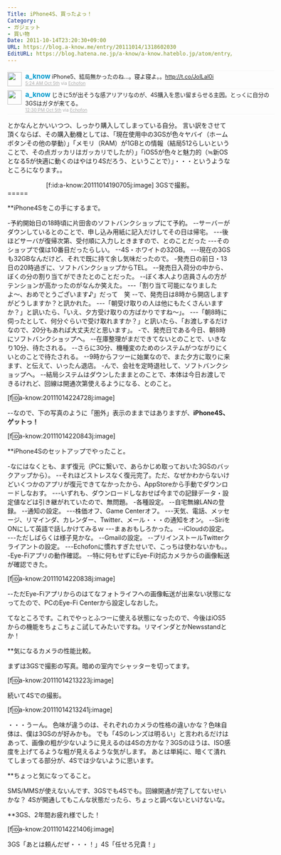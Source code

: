 ```yaml
---
Title: iPhone4S、買ったよっ！
Category:
- ガジェット
- 買い物
Date: 2011-10-14T23:20:30+09:00
URL: https://blog.a-know.me/entry/20111014/1318602030
EditURL: https://blog.hatena.ne.jp/a-know/a-know.hateblo.jp/atom/entry/12921228815727979423
---
```


<div align=center>
<ol id="div_table_01" class="matome row2" style="width:600px;text-align:left;border-bottom:1px solid #f5f5f5;list-style-type: none; padding-left: 0px;">
<li class="matome-tweet" style="border-top:1px solid #f5f5f5;min-height:34px;padding:3px 0px;clear:both;">
<div class="matome-icon" style="float:left;margin-right:8px;">
<a href="http://twitter.com/a_know"><img src="//usericons.relucks.org/twitter/a_know" height="32" width="32" style="vertical-align:text-top;border-style:none;"></a>
</div>
<span class="matome-status-body" style="display:block;width:560px;overflow:hidden;margin-left:40px;">
<div class="matome-status-content" style="font-size:0.9em;"><div class="entry-content">
<strong><a href="http://twitter.com/a_know" class="screen-name" style="font-size:1.2em;color:#0099cc;text-decoration: none;">a_know</a></strong> iPhone5、結局無かったのね…。寝よ寝よ。。<a href="http://t.co/JoILaI0i" target="_blank">http://t.co/JoILaI0i</a>
</div></div>
<div class="matome-status-data" style="font-size:x-small;">
<div class="matome-published timestamp" style="line-height:120%;">
<a class="matome-entry-date" href="http://twitter.com/a_know/status/121319847668879360" style="color:#a9a9a9;">5:24 AM Oct 5th</a> <span class="matome-source" style="color:#a9a9a9;">via <a href="http://www.echofon.com/" style="color:#a9a9a9;" rel="nofollow">Echofon</a></span>
</div></div></span></li>
<li class="matome-tweet" style="border-top:1px solid #f5f5f5;min-height:34px;padding:3px 0px;clear:both;">
<div class="matome-icon" style="float:left;margin-right:8px;">
<a href="http://twitter.com/a_know"><img src="//usericons.relucks.org/twitter/a_know" height="32" width="32" style="vertical-align:text-top;border-style:none;"></a>
</div>
<span class="matome-status-body" style="display:block;width:560px;overflow:hidden;margin-left:40px;">
<div class="matome-status-content" style="font-size:0.9em;"><div class="entry-content">
<strong><a href="http://twitter.com/a_know" class="screen-name" style="font-size:1.2em;color:#0099cc;text-decoration: none;">a_know</a></strong> じきに5が出そうな感アリアリなのが、4S購入を思い留まらせる主因。とっくに自分の3GSはガタが来てる。
</div></div>
<div class="matome-status-data" style="font-size:x-small;">
<div class="matome-published timestamp" style="line-height:120%;">
<a class="matome-entry-date" href="http://twitter.com/a_know/status/121427088761819136" style="color:#a9a9a9;">12:30 PM Oct 5th</a> <span class="matome-source" style="color:#a9a9a9;">via <a href="http://www.echofon.com/" style="color:#a9a9a9;" rel="nofollow">Echofon</a></span>
</div></div></span></li>
</ol></div>


とかなんとかいいつつ、しっかり購入してしまっている自分。
言い訳をさせて頂くならば、その購入動機としては、「現在使用中の3GSが色々ヤバイ（ホームボタンその他の挙動）」「メモリ（RAM）が1GBとの情報（結局512らしいということで、その点ガッカリはガッカリでしたが）」「iOS5が色々と魅力的（≒新OSとなる5が快適に動くのはやはり4Sだろう、ということで）」・・・というようなところになります。。


<div align=center>
[f:id:a-know:20111014190705j:image]
3GSで撮影。
</div>
=====

**iPhone4Sをこの手にするまで。

-予約開始日の18時頃に片田舎のソフトバンクショップにて予約。
--サーバーがダウンしているとのことで、申し込み用紙に記入だけしてその日は帰宅。
---後ほどサーバが復帰次第、受付順に入力しときますので、とのことだった
---そのショップで僕は10番目だったらしい。
--4S・ホワイトの32GB。
---現在の3GSも32GBなんだけど、それで既に持て余し気味だったので。
-発売日の前日・13日の20時過ぎに、ソフトバンクショップからTEL。
--発売日入荷分の中から、ぼくの分の割り当てができたとのことだった。
--ぼく本人より店員さんの方がテンションが高かったのがなんか笑えた。
---「割り当て可能になりましたよ〜、おめでとうございます♪」だって　笑
--で、発売日は8時から開店しますがどうしますか？と訊かれた。
---「朝受け取りの人は他にもたくさんいますか？」と訊いたら、「いえ、夕方受け取りの方ばかりですね〜」。
---「朝8時に伺ったとして、何分ぐらいで受け取れますか？」と訊いたら、「お渡しするだけなので、20分もあれば大丈夫だと思います」。
-で、発売日である今日、朝8時にソフトバンクショップへ。
--在庫整理がまだできてないとのことで、いきなり10分、待たされる。
--さらに30分、機種変のためのシステムがつながりにくいとのことで待たされる。
--9時からフツーに始業なので、また夕方に取りに来ます、と伝えて、いったん退店。
-んで、会社を定時退社して、ソフトバンクショップへ。
--結局システムはダウンしたままとのことで、本体は今日お渡しできるけれど、回線は開通次第使えるようになる、とのこと。


[f:id:a-know:20111014224728j:image]


--なので、下の写真のように「圏外」表示のままではありますが、<span class="deco" style="font-weight:bold;">iPhone4S、ゲットっ！</span>


[f:id:a-know:20111014220843j:image]



**iPhone4Sのセットアップでやったこと。

-なにはなくとも、まず復元（PCに繋いで、あらかじめ取っておいた3GSのバックアップから）。
--それほどストレスなく復元完了。ただ、なぜかわからないけどいくつかのアプリが復元できてなかったから、AppStoreから手動でダウンロードしなおす。
---いずれも、ダウンロードしなおせば今までの記録データ・設定値などは引き継がれていたので、無問題。
-各種設定。
--自宅無線LANの登録。
--通知の設定。
---株価オフ、Game Centerオフ。
---天気、電話、メッセージ、リマインダ、カレンダー、Twitter、メール・・・の通知をオン。
--SiriをONにして英語で話しかけてみるｗ
---まぁおもしろかった。
--iCloudの設定。
---ただしばらくは様子見かな。
--Gmailの設定。
--プリインストールTwitterクライアントの設定。
---Echofonに慣れすぎたせいで、こっちは使わないかも。。
-Eye-Fiアプリの動作確認。
--特に何もせずにEye-Fi対応カメラからの画像転送が確認できた。


[f:id:a-know:20111014220838j:image]


--ただEye-Fiアプリからのはてなフォトライフへの画像転送が出来ない状態になってたので、PCのEye-Fi Centerから設定しなおした。


てなところです。これでやっとふつーに使える状態になったので、今後はiOS5からの機能をちょこちょこ試してみたいですね。リマインダとかNewsstandとか！



**気になるカメラの性能比較。

まずは3GSで撮影の写真。暗めの室内でシャッターを切ってます。


[f:id:a-know:20111014213223j:image]


続いて4Sでの撮影。


[f:id:a-know:20111014213241j:image]


・・・うーん。
色味が違うのは、それぞれのカメラの性格の違いかな？色味自体は、僕は3GSのが好みかも。
でも「4Sのレンズは明るい」と言われるだけはあって、画像の粗が少ないように見えるのは4Sの方かな？3GSのほうは、ISO感度を上げてるような粗が見えるような気がします。
あとは単純に、暗くて潰れてしまってる部分が、4Sでは少ないように思います。



**ちょっと気になってること。

SMS/MMSが使えないんです、3GSでも4Sでも。回線開通が完了してないせいかな？
4Sが開通してもこんな状態だったら、ちょっと調べないといけないな。



**3GS、2年間お疲れ様でした！

[f:id:a-know:20111014221406j:image]


3GS「あとは頼んだぜ・・・！」4S「任せろ兄貴！」


<script src="https://moshi-moshi.moshimo.works/moshimoshi/a_know_blog/20111014-1318602030?title=iPhone4S%E3%80%81%E8%B2%B7%E3%81%A3%E3%81%9F%E3%82%88%E3%81%A3%EF%BC%81"></script>
